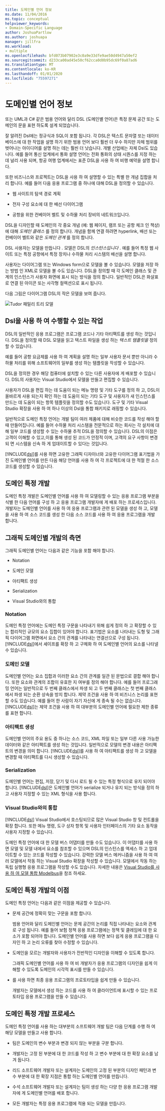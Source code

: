 ```yaml
---
title: 도메인별 언어 정보
ms.date: 11/04/2016
ms.topic: conceptual
helpviewer_keywords:
- Domain-Specific Language
author: JoshuaPartlow
ms.author: joshuapa
manager: jillfra
ms.workload:
- multiple
ms.openlocfilehash: bfd073b07902e3c0a9e33dfe9ae50d4947a50ef2
ms.sourcegitcommit: d233ca00ad45e50cf62cca0d0b95dc69f0a87ad6
ms.translationtype: MT
ms.contentlocale: ko-KR
ms.lasthandoff: 01/01/2020
ms.locfileid: "75597271"
---
```

# <a name="about-domain-specific-languages"></a>도메인별 언어 정보

또는 UML과 C# 같은 범용 언어와 달리 DSL (도메인별 언어)은 특정 문제 공간 또는 도메인의 문을 표현 하도록 설계 되었습니다.

잘 알려진 Dsl에는 정규식과 SQL이 포함 됩니다. 각 DSL은 텍스트 문자열 또는 데이터베이스에 대 한 작업을 설명 하기 위한 범용 언어 보다 훨씬 더 우수 하지만 자체 범위를 벗어나는 아이디어를 설명 하는 데는 훨씬 더 낫습니다. 개별 산업에는 자체 Dsl도 있습니다. 예를 들어 통신 업계에서 통화 설명 언어는 전화 통화의 상태 시퀀스를 지정 하는 데 널리 사용 되며, 항공 여행 업계에서는 표준 DSL을 사용 하 여 비행 예약을 설명 합니다.

또한 비즈니스와 프로젝트는 DSL을 사용 하 여 설명할 수 있는 특별 한 개념 집합을 처리 합니다. 예를 들어 다음 응용 프로그램 중 하나에 대해 DSL을 정의할 수 있습니다.

- 웹 사이트의 탐색 경로 계획

- 전자 구성 요소에 대 한 배선 다이어그램

- 공항을 위한 컨베이어 벨트 및 수하물 처리 장비의 네트워크입니다.

DSL을 디자인할 때 도메인의 각 중요 개념 (예: 웹 페이지, 램프 또는 공항 체크 인 책상)에 대해 *도메인 클래스* 를 정의 합니다. 개념을 함께 연결 하려면 hyperlink, 배선 또는 컨베이어 벨트와 같은 *도메인 관계* 를 정의 합니다.

DSL 사용자는 모델을 만듭니다 *.* 모델은 DSL의 *인스턴스입니다* . 예를 들어 특정 웹 사이트 또는 특정 공항에서 특정 장치나 수하물 처리 시스템의 배선을 설명 합니다.

사용자는 다이어그램 또는 Windows form으로 모델을 볼 수 있습니다. 모델을 저장 하는 방법 인 XML로 모델을 볼 수도 있습니다. DSL을 정의할 때 각 도메인 클래스 및 관계의 인스턴스가 사용자 화면에 표시 되는 방식을 정의 합니다. 일반적인 DSL은 화살표로 연결 된 아이콘 또는 사각형 컬렉션으로 표시 됩니다.

다음 그림은 다이어그램 DSL의 작은 모델을 보여 줍니다.

![Tudor 패밀리 트리 모델](../modeling/media/tudor_familytreemodel.png)

## <a name="what-you-can-do-with-dsls"></a>Dsl을 사용 하 여 수행할 수 있는 작업

DSL의 일반적인 응용 프로그램은 프로그램 코드나 기타 아티팩트를 생성 하는 것입니다. DSL을 정의할 때 DSL 모델을 읽고 텍스트 파일을 생성 하는 *텍스트 템플릿을* 정의할 수 있습니다.

예를 들어 공항 요금제를 사용 하 여 계획을 설명 하는 일부 사용자 문서 뿐만 아니라 수하물 처리를 위해 소프트웨어의 일부를 생성 하는 템플릿을 작성할 수 있습니다.

DSL을 정의한 경우 해당 컴퓨터에 설치할 수 있는 다른 사용자에 게 배포할 수 있습니다. DSL의 사용자는 Visual Studio에서 모델을 만들고 편집할 수 있습니다.

사용자가 DSL을 편집 하는 데 도움이 되는 메뉴 명령 및 기타 도구를 정의 하 고, DSL이 올바르게 사용 되는지 확인 하는 데 도움이 되는 기타 도구 및 사용자가 새 인스턴스를 만드는 데 도움이 되는 항목 템플릿을 정의할 수도 있습니다. 도구 및 기타 Visual Studio 확장을 사용 하 여 하나 이상의 Dsl을 통합 패키지로 래핑할 수 있습니다.

일반적으로 도메인 특정 언어는 개발 팀이 여러 제품에 대해 비슷한 코드를 작성 해야 할 때 만들어집니다. 예를 들어 수하물 처리 시스템을 전문적으로 하는 회사는 각 설치에 대해 일부 코드를 생성할 수 있는 수하물 추적 DSL을 정의할 수 있습니다. DSL의 이점은 고객이 이해할 수 있고,이를 통해 생성 된 코드가 안정적 이며, 고객의 요구 사항이 변경 되 면 시스템을 신속 하 게 업데이트할 수 있다는 것입니다.

[!INCLUDE[dsl](../modeling/includes/dsl_md.md)]를 사용 하면 고유한 그래픽 디자이너와 고유한 다이어그램 표기법을 가진 도메인별 언어를 만든 다음 해당 언어를 사용 하 여 각 프로젝트에 대 한 적절 한 소스 코드를 생성할 수 있습니다.

## <a name="domain-specific-development"></a>도메인 특정 개발

도메인 특정 개발은 도메인별 언어를 사용 하 여 모델링할 수 있는 응용 프로그램 부분을 식별 한 다음 언어를 구성 하 고 응용 프로그램 개발자에 게 배포 하는 프로세스입니다. 개발자는 도메인별 언어를 사용 하 여 응용 프로그램과 관련 된 모델을 생성 하 고, 모델을 사용 하 여 소스 코드를 생성 한 다음 소스 코드를 사용 하 여 응용 프로그램을 개발 합니다.

## <a name="aspects-of-graphical-domain-specific-development"></a>그래픽 도메인별 개발의 측면

그래픽 도메인별 언어는 다음과 같은 기능을 포함 해야 합니다.

- Notation

- 도메인 모델

- 아티팩트 생성

- Serialization

- Visual Studio와의 통합

### <a name="notation"></a>Notation

도메인 특정 언어에는 도메인 특정 구문을 나타내기 위해 쉽게 정의 하 고 확장할 수 있는 합리적인 규모의 요소 집합이 있어야 합니다. 표기법은 요소를 나타내는 도형 및 그래픽 다이어그램 화면에서 요소 간의 관계를 나타내는 연결선으로 구성 됩니다. [!INCLUDE[dsl](../modeling/includes/dsl_md.md)]에서 셰이프를 확장 하 고 구체화 하 여 도메인별 언어의 요소를 나타낼 수 있습니다.

### <a name="domain-model"></a>도메인 모델

도메인별 언어는 요소 집합과 이러한 요소 간의 관계를 일관 된 문법으로 결합 해야 합니다. 또한 요소와 관계의 조합이 유효한 지 여부를 정의 해야 합니다. 예를 들어 프로그래밍 언어는 일반적으로 두 번째 클래스에서 파생 되 고 두 번째 클래스는 첫 번째 클래스에서 파생 되는 순환 상속을 방지 합니다. 제약 조건을 사용 하 여 비즈니스 논리를 표현할 수도 있습니다. 예를 들어 한 사람이 자기 자신에 게 종속 될 수는 없습니다. [!INCLUDE[dsl](../modeling/includes/dsl_md.md)]는 제약 조건을 사용 하 여 대부분의 도메인별 언어에 필요한 제한 종류를 표현 합니다.

### <a name="artifact-generation"></a>아티팩트 생성

도메인별 언어의 주요 용도 중 하나는 소스 코드, XML 파일 또는 일부 다른 사용 가능한 데이터와 같은 아티팩트를 생성 하는 것입니다. 일반적으로 모델의 변경 내용은 아티팩트의 변경을 의미 합니다. [!INCLUDE[dsl](../modeling/includes/dsl_md.md)]를 사용 하 여 아티팩트를 생성 하 고 모델을 변경할 때 아티팩트를 다시 생성할 수 있습니다.

### <a name="serialization"></a>Serialization

도메인별 언어는 편집, 저장, 닫기 및 다시 로드 될 수 있는 특정 형식으로 유지 되어야 합니다. [!INCLUDE[dsl](../modeling/includes/dsl_md.md)]은 도메인별 언어가 serialize 되거나 유지 되는 방식을 정의 하 고 사용자 지정할 수 있는 XML 형식을 사용 합니다.

### <a name="integration-with-visual-studio"></a>Visual Studio와의 통합

[!INCLUDE[dsl](../modeling/includes/dsl_md.md)] Visual Studio에서 호스팅되므로 많은 Visual Studio 창 및 컨트롤을 확장 합니다. 또한 메뉴 명령, 도구 상자 항목 및 사용자 인터페이스의 기타 요소 동작을 사용자 지정할 수 있습니다.

도메인 특정 언어에 대 한 모델 버스 어댑터를 만들 수도 있습니다. 이 어댑터를 사용 하면 모델 및 모델 내에서 요소를 참조할 수 있으며 DSL의 인스턴스를 액세스 하 고 업데이트할 수 있는 코드를 작성할 수 있습니다. 강력한 모델 버스 메커니즘을 사용 하 여 여러 모델에서 작동 하는 Visual Studio 확장을 작성할 수 있습니다. 모델에서 작동 하는 독립 실행형 응용 프로그램을 작성할 수도 있습니다. 자세한 내용은 [Visual Studio를 사용 하 여 모델 통합 Modelbus](../modeling/integrating-models-by-using-visual-studio-modelbus.md)을 참조 하세요.

## <a name="benefits-of-domain-specific-development"></a>도메인 특정 개발의 이점

도메인 특정 언어는 다음과 같은 이점을 제공할 수 있습니다.

- 문제 공간에 정확히 맞는 구문을 포함 합니다.

     범용 언어와 달리 도메인별 언어는 문제 공간의 논리를 직접 나타내는 요소와 관계로 구성 됩니다. 예를 들어 보험 정책 응용 프로그램에는 정책 및 클레임에 대 한 요소가 포함 되어야 합니다. 도메인별 언어를 사용 하면 보다 쉽게 응용 프로그램을 디자인 하 고 논리 오류를 찾아 수정할 수 있습니다.

- 도메인을 모르는 개발자와 사용자가 전반적인 디자인을 이해할 수 있도록 합니다.

     그래픽 도메인별 언어를 사용 하 여 비 개발자가 응용 프로그램의 디자인을 쉽게 이해할 수 있도록 도메인의 시각적 표시를 만들 수 있습니다.

- 를 사용 하면 최종 응용 프로그램의 프로토타입을 쉽게 만들 수 있습니다.

     개발자는 모델에서 생성 하는 코드를 사용 하 여 클라이언트에 표시할 수 있는 프로토타입 응용 프로그램을 만들 수 있습니다.

## <a name="the-process-of-domain-specific-development"></a>도메인 특정 개발 프로세스

도메인 특정 언어를 사용 하는 대부분의 소프트웨어 개발 팀은 다음 단계를 수행 하 여 해당 모델을 만들고 사용 합니다.

- 팀은 도메인의 변수 부분과 변경 되지 않는 부분을 구분 합니다.

- 개발자는 고정 된 부분에 대 한 코드를 작성 하 고 변수 부분에 대 한 확장 요소를 남겨 둡니다.

- 리드 소프트웨어 개발자 또는 설계자는 도메인의 고정 된 부분의 디자인 패턴과 변수 부분에 대 한 확장 지점은 통합 하는 도메인별 언어를 만듭니다.

- 수석 소프트웨어 개발자 또는 설계자는 팀이 생성 하는 다양 한 응용 프로그램 개발자에 게 도메인별 언어를 배포 합니다.

- 모든 개발자는 특정 응용 프로그램에 적용 되는 모델을 만듭니다.
